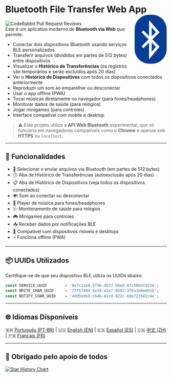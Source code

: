 # Bluetooth File Transfer Web App <img src="./public/favicon-32x32.png" align="right" width="100">
![CodeRabbit Pull Request Reviews](https://img.shields.io/coderabbit/prs/github/erikraft/Bluetooth-Center?utm_source=oss&utm_medium=github&utm_campaign=erikraft%2FBluetooth-Center&labelColor=171717&color=FF570A&link=https%3A%2F%2Fcoderabbit.ai&label=CodeRabbit+Reviews)
<br>
Este é um aplicativo moderno de **Bluetooth via Web** que permite:

- Conectar dois dispositivos Bluetooth usando serviços BLE personalizados
- Transferir arquivos (divididos em partes de 512 bytes) entre dispositivos
- Visualizar o **Histórico de Transferências** (os registros são temporários e serão excluídos após 20 dias)
- Ver o **Histórico de Dispositivos** com todos os dispositivos conectados anteriormente
- Reproduzir um som ao emparelhar ou desconectar
- Usar o app offline (PWA)
- Tocar músicas diretamente no navegador (para fones/headphones)
- Monitorar dados de saúde (para relógios)
- Jogar minigames (para controles)
- Interface compatível com mobile e desktop

> ⚠️ Este projeto utiliza a **API Web Bluetooth** experimental, que só funciona em navegadores compatíveis como o **Chrome** e apenas sob **HTTPS** ou `localhost`.

---

## 🔧 Funcionalidades

- 📂 Selecionar e enviar arquivos via Bluetooth (em partes de 512 bytes)
- 🕒 Aba de Histórico de Transferências (autoexclusão após 20 dias)
- 📋 Aba de Histórico de Dispositivos (veja todos os dispositivos conectados)
- 🔊 Som ao conectar ou desconectar
- 🎵 Player de música para fones/headphones
- 🩺 Monitoramento de saúde para relógios
- 🎮 Minigames para controles
- 📥 Receber dados por notificações BLE
- 📱 Compatível com dispositivos móveis e desktops
- ⚡ Funciona offline (PWA)

---

## 📦 UUIDs Utilizados

Certifique-se de que seu dispositivo BLE utiliza os UUIDs abaixo:

```js
const SERVICE_UUID        = '8e7c12e0-5f9b-4b57-b6e0-07c58b4fd328';
const WRITE_CHAR_UUID     = '77f57404-5e34-42e7-9502-3f6a3a0e091b';
const NOTIFY_CHAR_UUID    = '4dd9a968-c64b-41cd-822c-b9e723582c4e';
```

---

## 🌐 Idiomas Disponíveis

🇧🇷 [Português (PT-BR)](README-ptbr.md) | 🇺🇸 [English (EN)](README.md) | 🇪🇸 [Español (ES)](README-es.md) | 🇨🇳 [中文 (ZH)](README-zh.md) | 🇫🇷 [Français (FR)](README-fr.md)

---

## 🙏 Obrigado pelo apoio de todos

[![Star History Chart](https://api.star-history.com/svg?repos=erikraft/Bluetooth-Center&type=Date)](https://star-history.com/#erikraft/Bluetooth-Center&Date)
